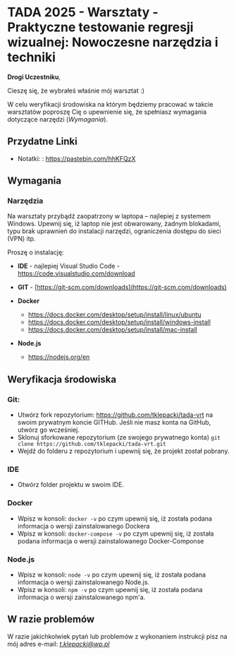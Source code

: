 # TADA 2025 - Warsztaty - Praktyczne testowanie regresji wizualnej: Nowoczesne narzędzia i techniki

**Drogi Uczestniku**,

Cieszę się, że wybrałeś właśnie mój warsztat :)

W celu weryfikacji środowiska na którym będziemy pracować w takcie warsztatów poproszę Cię o upewnienie się, że spełniasz wymagania dotyczące narzędzi (*Wymagania*).

## Przydatne Linki

- Notatki: : https://pastebin.com/hhKFQzX
  
## Wymagania

### Narzędzia

Na warsztaty przybądź zaopatrzony w laptopa – najlepiej z systemem Windows. Upewnij się, iż laptop nie jest obwarowany, żadnym blokadami, typu brak uprawnień do instalacji narzędzi, ograniczenia dostępu do sieci (VPN) itp.

Proszę o instalację:

- **IDE** - najlepiej Visual Studio Code - https://code.visualstudio.com/download

- **GIT** - [https://git-scm.com/downloads](https://git-scm.com/downloads)

- **Docker**
  - https://docs.docker.com/desktop/setup/install/linux/ubuntu
  - https://docs.docker.com/desktop/setup/install/windows-install
  - https://docs.docker.com/desktop/setup/install/mac-install
    
- **Node.js**
  - https://nodejs.org/en

## Weryfikacja środowiska

### Git:

- Utwórz fork repozytorium: https://github.com/tklepacki/tada-vrt na swoim prywatnym koncie GITHub. Jeśli nie masz konta na GitHub, utwórz go wcześniej.
- Sklonuj sforkowane repozytorium (ze swojego prywatnego konta) `git clone https://github.com/tklepacki/tada-vrt.git`
- Wejdź do folderu z repozytorium i upewnij się, że projekt został pobrany.

### IDE

- Otwórz folder projektu w swoim IDE.

### Docker

- Wpisz w konsoli: `docker -v` po czym upewnij się, iż została podana informacja o wersji zainstalowanego Dockera
- Wpisz w konsoli: `docker-compose -v` po czym upewnij się, iż została podana informacja o wersji zainstalowanego Docker-Componse

### Node.js

- Wpisz w konsoli: `node -v` po czym upewnij się, iż została podana informacja o wersji zainstalowanego Node.js.
- Wpisz w konsoli: `npm -v` po czym upewnij się, iż została podana informacja o wersji zainstalowanego npm'a.

## W razie problemów

W razie jakichkolwiek pytań lub problemów z wykonaniem instrukcji pisz na mój adres e-mail: *t.klepacki@wp.pl*
